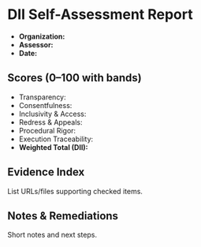 <!-- status: stub; target: 150+ words -->
<!-- status: stub; target: 150+ words -->
<!-- status: stub; target: 150+ words -->
# DII Self-Assessment Report

- **Organization:** 
- **Assessor:** 
- **Date:** 

## Scores (0–100 with bands)
- Transparency: 
- Consentfulness: 
- Inclusivity & Access: 
- Redress & Appeals: 
- Procedural Rigor: 
- Execution Traceability: 
- **Weighted Total (DII):** 

## Evidence Index
List URLs/files supporting checked items.

## Notes & Remediations
Short notes and next steps.



